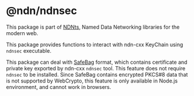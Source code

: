 # @ndn/ndnsec

This package is part of [NDNts](https://yoursunny.com/p/NDNts/), Named Data Networking libraries for the modern web.

This package provides functions to interact with ndn-cxx KeyChain using `ndnsec` executable.

This package can deal with [SafeBag](https://named-data.net/doc/ndn-cxx/0.6.6/specs/safe-bag.html) format, which contains certificate and private key exported by ndn-cxx `ndnsec` tool.
This feature does not require `ndnsec` to be installed.
Since SafeBag contains encrypted PKCS#8 data that is not supported by WebCrypto, this feature is only available in Node.js environment, and cannot work in browsers.
